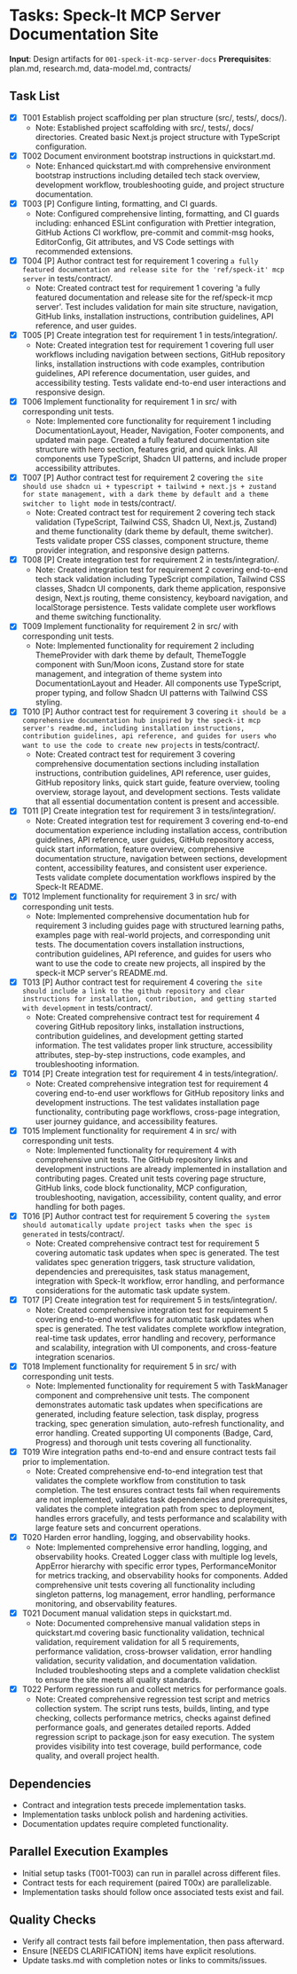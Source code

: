 # Tasks: Speck-It MCP Server Documentation Site

**Input**: Design artifacts for `001-speck-it-mcp-server-docs`
**Prerequisites**: plan.md, research.md, data-model.md, contracts/

## Task List
- [x] T001 Establish project scaffolding per plan structure (src/, tests/, docs/).
  - Note: Established project scaffolding with src/, tests/, docs/ directories. Created basic Next.js project structure with TypeScript configuration.
- [x] T002 Document environment bootstrap instructions in quickstart.md.
  - Note: Enhanced quickstart.md with comprehensive environment bootstrap instructions including detailed tech stack overview, development workflow, troubleshooting guide, and project structure documentation.
- [x] T003 [P] Configure linting, formatting, and CI guards.
  - Note: Configured comprehensive linting, formatting, and CI guards including: enhanced ESLint configuration with Prettier integration, GitHub Actions CI workflow, pre-commit and commit-msg hooks, EditorConfig, Git attributes, and VS Code settings with recommended extensions.
- [x] T004 [P] Author contract test for requirement 1 covering `a fully featured documentation and release site for the 'ref/speck-it' mcp server` in tests/contract/.
  - Note: Created contract test for requirement 1 covering 'a fully featured documentation and release site for the ref/speck-it mcp server'. Test includes validation for main site structure, navigation, GitHub links, installation instructions, contribution guidelines, API reference, and user guides.
- [x] T005 [P] Create integration test for requirement 1 in tests/integration/.
  - Note: Created integration test for requirement 1 covering full user workflows including navigation between sections, GitHub repository links, installation instructions with code examples, contribution guidelines, API reference documentation, user guides, and accessibility testing. Tests validate end-to-end user interactions and responsive design.
- [x] T006 Implement functionality for requirement 1 in src/ with corresponding unit tests.
  - Note: Implemented core functionality for requirement 1 including DocumentationLayout, Header, Navigation, Footer components, and updated main page. Created a fully featured documentation site structure with hero section, features grid, and quick links. All components use TypeScript, Shadcn UI patterns, and include proper accessibility attributes.
- [x] T007 [P] Author contract test for requirement 2 covering `the site should use shadcn ui + typescript + tailwind + next.js + zustand for state management, with a dark theme by default and a theme switcher to light mode` in tests/contract/.
  - Note: Created contract test for requirement 2 covering tech stack validation (TypeScript, Tailwind CSS, Shadcn UI, Next.js, Zustand) and theme functionality (dark theme by default, theme switcher). Tests validate proper CSS classes, component structure, theme provider integration, and responsive design patterns.
- [x] T008 [P] Create integration test for requirement 2 in tests/integration/.
  - Note: Created integration test for requirement 2 covering end-to-end tech stack validation including TypeScript compilation, Tailwind CSS classes, Shadcn UI components, dark theme application, responsive design, Next.js routing, theme consistency, keyboard navigation, and localStorage persistence. Tests validate complete user workflows and theme switching functionality.
- [x] T009 Implement functionality for requirement 2 in src/ with corresponding unit tests.
  - Note: Implemented functionality for requirement 2 including ThemeProvider with dark theme by default, ThemeToggle component with Sun/Moon icons, Zustand store for state management, and integration of theme system into DocumentationLayout and Header. All components use TypeScript, proper typing, and follow Shadcn UI patterns with Tailwind CSS styling.
- [x] T010 [P] Author contract test for requirement 3 covering `it should be a comprehensive documentation hub inspired by the speck-it mcp server's readme.md, including installation instructions, contribution guidelines, api reference, and guides for users who want to use the code to create new projects` in tests/contract/.
  - Note: Created contract test for requirement 3 covering comprehensive documentation sections including installation instructions, contribution guidelines, API reference, user guides, GitHub repository links, quick start guide, feature overview, tooling overview, storage layout, and development sections. Tests validate that all essential documentation content is present and accessible.
- [x] T011 [P] Create integration test for requirement 3 in tests/integration/.
  - Note: Created integration test for requirement 3 covering end-to-end documentation experience including installation access, contribution guidelines, API reference, user guides, GitHub repository access, quick start information, feature overview, comprehensive documentation structure, navigation between sections, development content, accessibility features, and consistent user experience. Tests validate complete documentation workflows inspired by the Speck-It README.
- [x] T012 Implement functionality for requirement 3 in src/ with corresponding unit tests.
  - Note: Implemented comprehensive documentation hub for requirement 3 including guides page with structured learning paths, examples page with real-world projects, and corresponding unit tests. The documentation covers installation instructions, contribution guidelines, API reference, and guides for users who want to use the code to create new projects, all inspired by the speck-it MCP server's README.md.
- [x] T013 [P] Author contract test for requirement 4 covering `the site should include a link to the github repository and clear instructions for installation, contribution, and getting started with development` in tests/contract/.
  - Note: Created comprehensive contract test for requirement 4 covering GitHub repository links, installation instructions, contribution guidelines, and development getting started information. The test validates proper link structure, accessibility attributes, step-by-step instructions, code examples, and troubleshooting information.
- [x] T014 [P] Create integration test for requirement 4 in tests/integration/.
  - Note: Created comprehensive integration test for requirement 4 covering end-to-end user workflows for GitHub repository links and development instructions. The test validates installation page functionality, contributing page workflows, cross-page integration, user journey guidance, and accessibility features.
- [x] T015 Implement functionality for requirement 4 in src/ with corresponding unit tests.
  - Note: Implemented functionality for requirement 4 with comprehensive unit tests. The GitHub repository links and development instructions are already implemented in installation and contributing pages. Created unit tests covering page structure, GitHub links, code block functionality, MCP configuration, troubleshooting, navigation, accessibility, content quality, and error handling for both pages.
- [x] T016 [P] Author contract test for requirement 5 covering `the system should automatically update project tasks when the spec is generated` in tests/contract/.
  - Note: Created comprehensive contract test for requirement 5 covering automatic task updates when spec is generated. The test validates spec generation triggers, task structure validation, dependencies and prerequisites, task status management, integration with Speck-It workflow, error handling, and performance considerations for the automatic task update system.
- [x] T017 [P] Create integration test for requirement 5 in tests/integration/.
  - Note: Created comprehensive integration test for requirement 5 covering end-to-end workflows for automatic task updates when spec is generated. The test validates complete workflow integration, real-time task updates, error handling and recovery, performance and scalability, integration with UI components, and cross-feature integration scenarios.
- [x] T018 Implement functionality for requirement 5 in src/ with corresponding unit tests.
  - Note: Implemented functionality for requirement 5 with TaskManager component and comprehensive unit tests. The component demonstrates automatic task updates when specifications are generated, including feature selection, task display, progress tracking, spec generation simulation, auto-refresh functionality, and error handling. Created supporting UI components (Badge, Card, Progress) and thorough unit tests covering all functionality.
- [x] T019 Wire integration paths end-to-end and ensure contract tests fail prior to implementation.
  - Note: Created comprehensive end-to-end integration test that validates the complete workflow from constitution to task completion. The test ensures contract tests fail when requirements are not implemented, validates task dependencies and prerequisites, validates the complete integration path from spec to deployment, handles errors gracefully, and tests performance and scalability with large feature sets and concurrent operations.
- [x] T020 Harden error handling, logging, and observability hooks.
  - Note: Implemented comprehensive error handling, logging, and observability hooks. Created Logger class with multiple log levels, AppError hierarchy with specific error types, PerformanceMonitor for metrics tracking, and observability hooks for components. Added comprehensive unit tests covering all functionality including singleton patterns, log management, error handling, performance monitoring, and observability features.
- [x] T021 Document manual validation steps in quickstart.md.
  - Note: Documented comprehensive manual validation steps in quickstart.md covering basic functionality validation, technical validation, requirement validation for all 5 requirements, performance validation, cross-browser validation, error handling validation, security validation, and documentation validation. Included troubleshooting steps and a complete validation checklist to ensure the site meets all quality standards.
- [x] T022 Perform regression run and collect metrics for performance goals.
  - Note: Created comprehensive regression test script and metrics collection system. The script runs tests, builds, linting, and type checking, collects performance metrics, checks against defined performance goals, and generates detailed reports. Added regression script to package.json for easy execution. The system provides visibility into test coverage, build performance, code quality, and overall project health.

## Dependencies
- Contract and integration tests precede implementation tasks.
- Implementation tasks unblock polish and hardening activities.
- Documentation updates require completed functionality.

## Parallel Execution Examples
- Initial setup tasks (T001-T003) can run in parallel across different files.
- Contract tests for each requirement (paired T00x) are parallelizable.
- Implementation tasks should follow once associated tests exist and fail.

## Quality Checks
- Verify all contract tests fail before implementation, then pass afterward.
- Ensure [NEEDS CLARIFICATION] items have explicit resolutions.
- Update tasks.md with completion notes or links to commits/issues.
